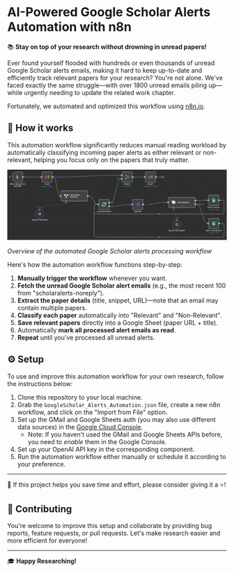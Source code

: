 # AI-Powered Google Scholar Alerts Automation with n8n

📚 **Stay on top of your research without drowning in unread papers!**

Ever found yourself flooded with hundreds or even thousands of unread Google Scholar alerts emails, making it hard to keep up-to-date and efficiently track relevant papers for your research? You're not alone. We've faced exactly the same struggle—with over 1800 unread emails piling up—while urgently needing to update the related work chapter.

Fortunately, we automated and optimized this workflow using [n8n.io](https://n8n.io/).

## 🚀 How it works

This automation workflow significantly reduces manual reading workload by automatically classifying incoming paper alerts as either relevant or non-relevant, helping you focus only on the papers that truly matter.

![n8n workflow diagram](./img/workflow.png)

*Overview of the automated Google Scholar alerts processing workflow*

Here's how the automation workflow functions step-by-step:

1. **Manually trigger the workflow** whenever you want.
2. **Fetch the unread Google Scholar alert emails** (e.g., the most recent 100 from "scholaralerts-noreply").
3. **Extract the paper details** (title, snippet, URL)—note that an email may contain multiple papers.
4. **Classify each paper** automatically into "Relevant" and "Non-Relevant".
5. **Save relevant papers** directly into a Google Sheet (paper URL + title).
6. Automatically **mark all processed alert emails as read**.
7. **Repeat** until you've processed all unread alerts.

## ⚙️ Setup  

To use and improve this automation workflow for your own research, follow the instructions below:

1. Clone this repository to your local machine.
2. Grab the `GoogleScholar_Alerts_Automation.json` file, create a new n8n workflow, and click on the "Import from File" option.
3. Set up the GMail and Google Sheets auth (you may also use different data sources) in the [Google Cloud Console](https://console.cloud.google.com/).
   * Note: If you haven't used the GMail and Google Sheets APIs before, you need to *enable* them in the Google Console.
4. Set up your OpenAI API key in the corresponding component.
5. Run the automation workflow either manually or schedule it according to your preference.

---

👏 If this project helps you save time and effort, please consider giving it a ⭐️!

## 📌 Contributing  

You're welcome to improve this setup and collaborate by providing bug reports, feature requests, or pull requests. Let's make research easier and more efficient for everyone!

---

🎓 **Happy Researching!**
